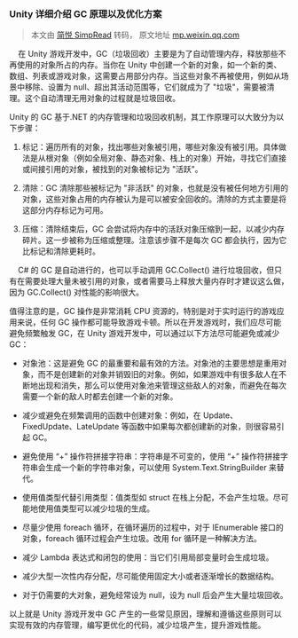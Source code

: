 ### Unity 详细介绍 GC 原理以及优化方案

> 本文由 [简悦 SimpRead](http://ksria.com/simpread/) 转码， 原文地址 [mp.weixin.qq.com](https://mp.weixin.qq.com/s/w9LQiqqigHtlzo1PEULyqQ)

    在 Unity 游戏开发中，GC（垃圾回收）主要是为了自动管理内存，释放那些不再使用的对象所占的内存。当你在 Unity 中创建一个新的对象，如一个新的类、数组、列表或游戏对象，这需要占用部分内存。当这些对象不再被使用，例如从场景中移除、设置为 null、超出其活动范围等，它们就成为了 "垃圾"，需要被清理。这个自动清理无用对象的过程就是垃圾回收。

Unity 的 GC 基于.NET 的内存管理和垃圾回收机制，其工作原理可以大致分为以下步骤：

1.  标记：遍历所有的对象，找出哪些对象被引用，哪些对象没有被引用。具体做法是从根对象（例如全局对象、静态对象、栈上的对象）开始，寻找它们直接或间接引用的对象，被找到的对象被标记为 "活跃"。
    
2.  清除：GC 清除那些被标记为 "非活跃" 的对象，也就是没有被任何地方引用的对象，这些对象占用的内存被认为是可以被安全回收的。清除的方式主要是将这部分内存标记为可用。
    
3.  压缩：清除结束后，GC 会尝试将内存中的活跃对象压缩到一起，以减少内存碎片。这一步被称为压缩或整理。注意该步骤不是每次 GC 都会执行，因为它比标记和清除更耗时。
    

    C# 的 GC 是自动进行的，也可以手动调用 GC.Collect() 进行垃圾回收，但只有在需要处理大量未被引用的对象，或者需要马上释放大量内存时才建议这么做，因为 GC.Collect() 对性能的影响很大。

值得注意的是，GC 操作是非常消耗 CPU 资源的，特别是对于实时运行的游戏应用来说，任何 GC 操作都可能导致游戏卡顿。所以在开发游戏时，我们应尽可能避免频繁触发 GC，在 Unity 游戏开发中，可以通过以下方法尽可能避免或减少 GC：

*   对象池：这是避免 GC 的最重要和最有效的方法。对象池的主要思想是重用对象，而不是创建新的对象并销毁旧的对象。例如，如果游戏中有很多敌人在不断地出现和消失，那么可以使用对象池来管理这些敌人的对象，而避免在每次需要一个新的敌人时都去创建一个新的对象。
    
*   减少或避免在频繁调用的函数中创建对象：例如，在 Update、FixedUpdate、LateUpdate 等函数中如果每次都创建新的对象，则很容易引起 GC。
    
*   避免使用 “+” 操作符拼接字符串：字符串是不可变的，使用 “+” 操作符拼接字符串会生成一个新的字符串对象，可以使用 System.Text.StringBuilder 来替代。
    
*   使用值类型代替引用类型：值类型如 struct 在栈上分配，不会产生垃圾。尽可能地使用值类型可以减少垃圾的生成。
    
*   尽量少使用 foreach 循环，在循环遍历的过程中，对于 IEnumerable 接口的对象，foreach 循环过程会产生垃圾。改用 for 循环是一种解决方法。
    
*   减少 Lambda 表达式和闭包的使用：当它们引用局部变量时会生成垃圾。
    
*   减少大型一次性内存分配，尽可能使用固定大小或者逐渐增长的数据结构。
    
*   对于仍需要的大对象，避免经常设为 null，设为 null 后会产生大量垃圾回收。
    

以上就是 Unity 游戏开发中 GC 产生的一些常见原因，理解和遵循这些原则可以实现有效的内存管理，编写更优化的代码，减少垃圾产生，提升游戏性能。
